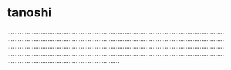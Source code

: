 # tanoshi

................................................................................................................................................................................................................................................................................................................................................................................................................................................................................................................................................................................